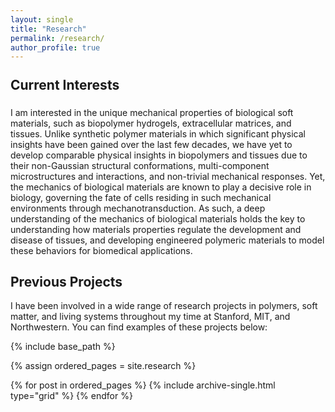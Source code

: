 ```yaml
---
layout: single
title: "Research"
permalink: /research/
author_profile: true
---
```

<h2 style='margin-top: 25px; border-bottom: 1px solid mix(#fff, $gray, 90%); padding-bottom: 5px;'>Current Interests</h2> 

I am interested in the unique mechanical properties of biological soft materials, such as biopolymer hydrogels, extracellular matrices, and tissues. Unlike synthetic polymer materials in which significant physical insights have been gained over the last few decades, we have yet to develop comparable physical insights in biopolymers and tissues due to their non-Gaussian structural conformations, multi-component microstructures and interactions, and non-trivial mechanical responses. Yet, the mechanics of biological materials are known to play a decisive role in biology, governing the fate of cells residing in such mechanical environments through mechanotransduction. As such, a deep understanding of the mechanics of biological materials holds the key to understanding how materials properties regulate the development and disease of tissues, and developing engineered polymeric materials to model these behaviors for biomedical applications. 

Previous Projects
------

I have been involved in a wide range of research projects in polymers, soft matter, and living systems throughout my time at Stanford, MIT, and Northwestern. You can find examples of these projects below:

<nbsp>

{% include base_path %}

{% assign ordered_pages = site.research %}

{% for post in ordered_pages %} {% include archive-single.html type="grid" %} {% endfor %}
